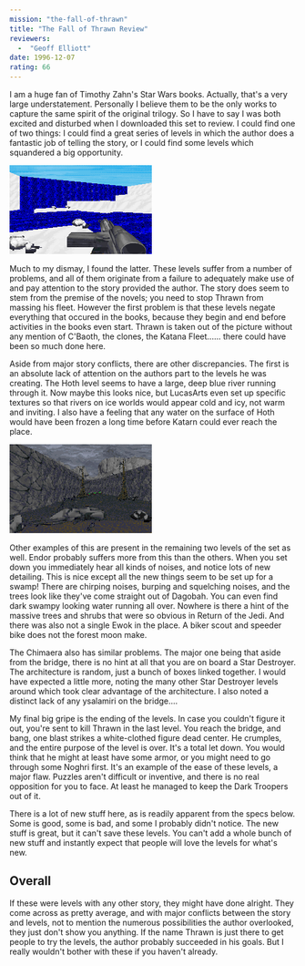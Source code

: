 ```yaml
---
mission: "the-fall-of-thrawn"
title: "The Fall of Thrawn Review"
reviewers: 
  -  "Geoff Elliott"
date: 1996-12-07
rating: 66
---
```



I am a huge fan of Timothy Zahn's Star Wars books. Actually, that's a very large understatement. Personally I believe them to be the only works to capture the same spirit of the original trilogy. So I have to say I was both excited and disturbed when I downloaded this set to review. I could find one of two things: I could find a great series of levels in which the author does a fantastic job of telling the story, or I could find some levels which squandered a big opportunity.

![Fall of Thrawn screenshot 1](./fthrawn1.png "Instances where the author overlooked important details destroy any chance these levels ever had.")

Much to my dismay, I found the latter. These levels suffer from a number of problems, and all of them originate from a failure to adequately make use of and pay attention to the story provided the author. The story does seem to stem from the premise of the novels; you need to stop Thrawn from massing his fleet. However the first problem is that these levels negate everything that occured in the books, because they begin and end before activities in the books even start. Thrawn is taken out of the picture without any mention of C'Baoth, the clones, the Katana Fleet...... there could have been so much done here.

Aside from major story conflicts, there are other discrepancies. The first is an absolute lack of attention on the authors part to the levels he was creating. The Hoth level seems to have a large, deep blue river running through it. Now maybe this looks nice, but LucasArts even set up specific textures so that rivers on ice worlds would appear cold and icy, not warm and inviting. I also have a feeling that any water on the surface of Hoth would have been frozen a long time before Katarn could ever reach the place.

![Fall of Thrawn screenshot 2](./fthrawn2.png "Endor? Looks more like a swamp on Dagobah. Perhaps the author needs to review his Star Wars again...")

Other examples of this are present in the remaining two levels of the set as well. Endor probably suffers more from this than the others. When you set down you immediately hear all kinds of noises, and notice lots of new detailing. This is nice except all the new things seem to be set up for a swamp! There are chirping noises, burping and squelching noises, and the trees look like they've come straight out of Dagobah. You can even find dark swampy looking water running all over. Nowhere is there a hint of the massive trees and shrubs that were so obvious in Return of the Jedi. And there was also not a single Ewok in the place. A biker scout and speeder bike does not the forest moon make.

The Chimaera also has similar problems. The major one being that aside from the bridge, there is no hint at all that you are on board a Star Destroyer. The architecture is random, just a bunch of boxes linked together. I would have expected a little more, noting the many other Star Destroyer levels around which took clear advantage of the architecture. I also noted a distinct lack of any ysalamiri on the bridge....

My final big gripe is the ending of the levels. In case you couldn't figure it out, you're sent to kill Thrawn in the last level. You reach the bridge, and bang, one blast strikes a white-clothed figure dead center. He crumples, and the entire purpose of the level is over. It's a total let down. You would think that he might at least have some armor, or you might need to go through some Noghri first. It's an example of the ease of these levels, a major flaw. Puzzles aren't difficult or inventive, and there is no real opposition for you to face. At least he managed to keep the Dark Troopers out of it.

There is a lot of new stuff here, as is readily apparent from the specs below. Some is good, some is bad, and some I probably didn't notice. The new stuff is great, but it can't save these levels. You can't add a whole bunch of new stuff and instantly expect that people will love the levels for what's new.

## Overall

If these were levels with any other story, they might have done alright. They come across as pretty average, and with major conflicts between the story and levels, not to mention the numerous possibilities the author overlooked, they just don't show you anything. If the name Thrawn is just there to get people to try the levels, the author probably succeeded in his goals. But I really wouldn't bother with these if you haven't already.

